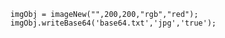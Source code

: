 ```luceescript+trycf
	imgObj = imageNew("",200,200,"rgb","red");
	imgObj.writeBase64('base64.txt','jpg','true');
```